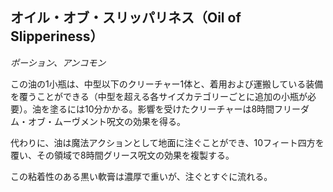## オイル・オブ・スリッパリネス（Oil of Slipperiness）
*ポーション、アンコモン*

この油の1小瓶は、中型以下のクリーチャー1体と、着用および運搬している装備を覆うことができる（中型を超える各サイズカテゴリーごとに追加の小瓶が必要）。油を塗るには10分かかる。影響を受けたクリーチャーは8時間フリーダム・オブ・ムーヴメント呪文の効果を得る。

代わりに、油は魔法アクションとして地面に注ぐことができ、10フィート四方を覆い、その領域で8時間グリース呪文の効果を複製する。

この粘着性のある黒い軟膏は濃厚で重いが、注ぐとすぐに流れる。